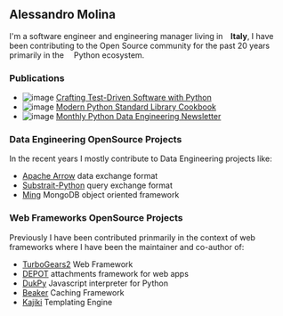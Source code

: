 ## Alessandro Molina

I'm a software engineer and engineering manager living in <img src="https://github.com/user-attachments/assets/2182d6c9-1d29-4c44-976c-07474ac93320" width=10/>**Italy**,
I have been contributing to the Open Source community for the past 20 years primarily in the <img src="https://github.com/user-attachments/assets/61e2dd2a-a546-4a91-ae5f-cf0ed34788fe" width=10/> Python ecosystem.

### Publications

  * ![image](https://github.com/user-attachments/assets/7100a78b-791a-4dbd-aeb4-3c4cfb687653) [Crafting Test-Driven Software with Python](https://www.pythontdd.com/)
  * ![image](https://github.com/user-attachments/assets/7100a78b-791a-4dbd-aeb4-3c4cfb687653) [Modern Python Standard Library Cookbook](https://www.pythonstandardlibrarybook.com/)
  * ![image](https://github.com/user-attachments/assets/989a387d-8f38-43f8-ba4e-03550151ff1f) [Monthly Python Data Engineering Newsletter](https://alessandromolina.substack.com/) 

### Data Engineering OpenSource Projects

In the recent years I mostly contribute to Data Engineering projects like:

* [Apache Arrow](https://github.com/apache/arrow) data exchange format
* [Substrait-Python](https://github.com/substrait-io/substrait-python) query exchange format
* [Ming](https://github.com/turboGears/Ming) MongoDB object oriented framework

### Web Frameworks OpenSource Projects

Previously I have been contributed prinmarily in the context of web frameworks where I have been the maintainer and co-author of:

* [TurboGears2](https://github.com/TurboGears/tg2) Web Framework
* [DEPOT](https://github.com/amol-/depot) attachments framework for web apps
* [DukPy](https://github.com/amol-/dukpy) Javascript interpreter for Python
* [Beaker](https://github.com/bbangert/beaker) Caching Framework
* [Kajiki](https://github.com/jackrosenthal/kajiki) Templating Engine
